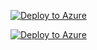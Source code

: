 [![Deploy to Azure](https://azuredeploy.net/deploybutton.png)](https://portal.azure.com/#create/Microsoft.Template/uri/https%3A%2F%2Fraw.githubusercontent.com%2Fashisa%2Fpublisher-arm-template%2Fmaster%2Fazuredeploy.json)

[![Deploy to Azure](https://azuredeploy.net/deploybutton.png)](https://portal.azure.com/#create/Microsoft.Template/uri/./azuredeploy.json)
